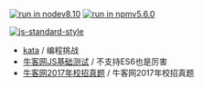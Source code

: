 [![run in nodev8.10](https://img.shields.io/badge/NODE-v8.10.0-green.svg?style=flat-square)]() [![run in npmv5.6.0](https://img.shields.io/badge/NPM-v5.6.0-green.svg?style=flat-square)]()

[![js-standard-style](https://cdn.rawgit.com/feross/standard/master/badge.svg)](https://github.com/feross/standard)



* [kata](www.codewars.com) / 编程挑战
* [牛客网JS基础测试](https://www.nowcoder.com/activity/oj) / 不支持ES6也是厉害
* [牛客网2017年校招真题](https://www.nowcoder.com/practice/4faa2d4849fa4627aa6d32a2e50b5b25?tpId=85&tqId=29897&rp=1&ru=/activity/oj&qru=/ta/2017test/question-ranking) / 牛客网2017年校招真题
